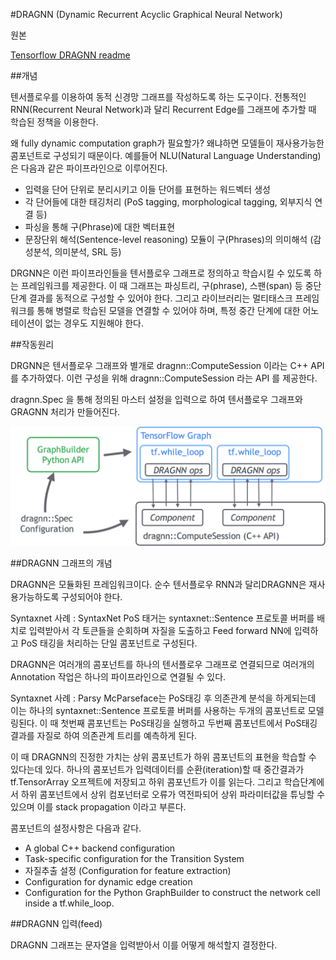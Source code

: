 #DRAGNN (Dynamic Recurrent Acyclic Graphical Neural Network)

원본

[Tensorflow DRAGNN readme](https://github.com/tensorflow/models/blob/master/research/syntaxnet/g3doc/DRAGNN.md)



##개념

텐서플로우를 이용하여 동적 신경망 그래프를 작성하도록 하는 도구이다. 전통적인 RNN(Recurrent Neural Network)과 달리 Recurrent Edge를 그래프에 추가할 때 학습된 정책을 이용한다.

왜  fully dynamic computation graph가 필요할가? 왜냐하면 모델들이 재사용가능한 콤포넌트로 구성되기 때문이다. 예를들어 NLU(Natural Language Understanding)은 다음과 같은 파이프라인으로 이루어진다.

- 입력을 단어 단위로 분리시키고 이들 단어를 표현하는 워드벡터 생성
- 각 단어들에 대한 태깅처리 (PoS tagging, morphological tagging, 외부지식 연결 등)
- 파싱을 통해 구(Phrase)에 대한 벡터표현
- 문장단위 해석(Sentence-level reasoning) 모듈이 구(Phrases)의 의미해석 (감성분석, 의미분석, SRL 등)

DRGNN은 이런 파이프라인들을 텐서플로우 그래프로 정의하고 학습시킬 수 있도록 하는 프레임워크를 제공한다. 이 때 그래프는 파싱트리, 구(phrase), 스팬(span) 등 중단단계 결과를 동적으로 구성할 수 있어야 한다. 그리고 라이브러리는 멀티태스크 프레임워크를 통해 병렬로 학습된 모델을 연결할 수 있어야 하며, 특정 중간 단계에 대한 어노테이션이 없는 경우도 지원해야 한다.



##작동원리

DRGNN은 텐서플로우 그래프와 별개로 dragnn::ComputeSession 이라는 C++ API를 추가하였다. 이런 구성을 위해 dragnn::ComputeSession 라는 API 를 제공한다.

dragnn.Spec 을 통해 정의된 마스터 설정을 입력으로 하여 텐서플로우 그래프와 GRAGNN 처리가 만들어진다.

![DRAGNN](image/DRAGNN.png)





##DRAGNN 그래프의 개념

DRAGNN은 모듈화된 프레임워크이다. 순수 텐서플로우 RNN과 달리DRAGNN은 재사용가능하도록 구성되어야 한다. 

Syntaxnet 사례 : SyntaxNet PoS 태거는 syntaxnet::Sentence 프로토콜 버퍼를 배치로 입력받아서 각 토큰들을 순회하며 자질을 도출하고 Feed forward NN에 입력하고 PoS 태깅을 처리하는 단일 콤포넌트로 구성된다. 

DRAGNN은 여러개의 콤포넌트를 하나의 텐서플로우 그래프로 연결되므로 여러개의 Annotation 작업은 하나의 파이프라인으로 연결될 수 있다. 

Syntaxnet 사례 : Parsy McParseface는 PoS태깅 후 의존관계 분석을 하게되는데 이는 하나의 syntaxnet::Sentence 프로토콜 버퍼를 사용하는 두개의 콤포넌트로 모델링된다. 이 때 첫번째 콤포넌트는 PoS태깅을 실행하고 두번째 콤포넌트에서 PoS태깅 결과를 자질로 하여 의존관계 트리를 예측하게 된다.

이 때 DRAGNN의 진정한 가치는 상위 콤포넌트가 하위 콤포넌트의 표현을 학습할 수 있다는데 있다. 하나의 콤포넌트가 입력데이터를 순환(iteration)할 때 중간결과가 tf.TensorArray 오프젝트에 저장되고 하위 콤포넌트가 이를 읽는다. 그리고 학습단계에서 하위 콤포넌트에서 상위 컴포넌터로 오류가 역전파되어 상위 파라미터값을 튜닝할 수 있으며 이를 stack propagation 이라고 부른다. 

콤포넌트의 설정사항은 다음과 같다.

- A global C++ backend configuration
- Task-specific configuration for the Transition System
- 자질추출 설정 (Configuration for feature extraction)
- Configuration for dynamic edge creation
- Configuration for the Python GraphBuilder to construct the network cell inside a tf.while_loop.





##DRAGNN 입력(feed)

DRAGNN 그래프는 문자열을 입력받아서 이를 어떻게 해석할지 결정한다. 

 